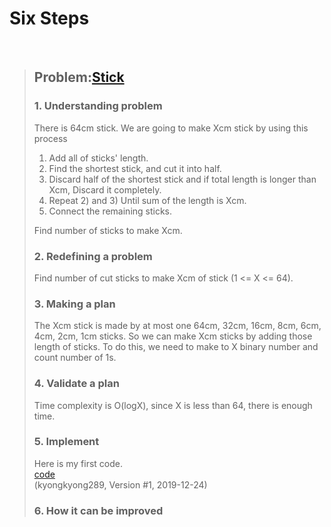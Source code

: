 # Six Steps
<br />

> ## Problem:[Stick](https://www.acmicpc.net/problem/1094)
>
> ### 1. Understanding problem
> There is 64cm stick. We are going to make Xcm stick by using this process  
> 1) Add all of sticks' length.  
> 2) Find the shortest stick, and cut it into half.  
> 3) Discard half of the shortest stick and if total length is longer than Xcm, Discard it completely.  
> 4) Repeat 2) and 3) Until sum of the length is Xcm.  
> 5) Connect the remaining sticks.  
>
> Find number of sticks to make Xcm.
> ### 2. Redefining a problem
> Find number of cut sticks to make Xcm of stick (1 <= X <= 64). 
> ### 3. Making a plan
> The Xcm stick is made by at most one 64cm, 32cm, 16cm, 8cm, 6cm, 4cm, 2cm, 1cm sticks.
> So we can make Xcm sticks by adding those length of sticks.
> To do this, we need to make to X binary number and count number of 1s.
> ### 4. Validate a plan
> Time complexity is O(logX), since X is less than 64, there is enough time.
> ### 5. Implement
> Here is my first code.  
> [code](https://github.com/kyongkyong289/Algorithm/blob/kyongkyong289/Mathematics/Stick_1094/Stick_1094_kyongkyong289.py)  
> (kyongkyong289, Version #1, 2019-12-24)
> ### 6. How it can be improved
>
>
>

